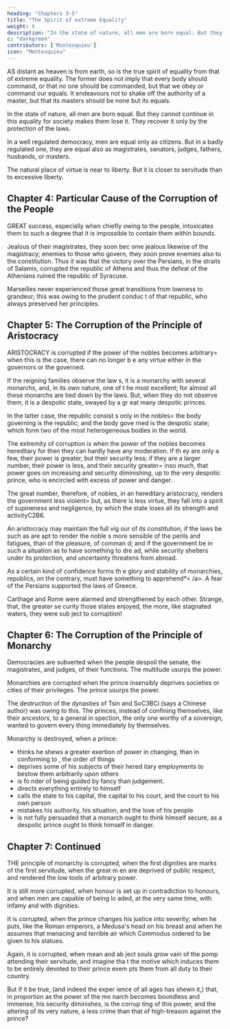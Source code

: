```yaml
---
heading: "Chapters 3-5"
title: "The Spirit of extreme Equality"
weight: 6
description: "In the state of nature, all men are born equal. But they cannot continue in this equality for society makes them lose it. They recover it only by the protection of the laws"
c: "darkgreen"
contributors: ['Montesquieu']
icon: "Montesquieu"
---
```




AS distant as heaven is from earth, so is the true spirit of equality from that of extreme equality. The former does not imply that every body should command, or that no one should be commanded, but that we obey or command our equals. It endeavours not to shake off the authority of a master, but that its masters should be none but its equals.

In the state of nature, all men are born equal. But they cannot continue in this equality for society makes them lose it. They recover it only by the protection of the laws.

In a well regulated democracy, men are equal only as citizens. But in a badly regulated one, they are equal also as magistrates, senators, judges, fathers, husbands, or masters.

The natural place of virtue is near to liberty. But it is closer to servitude than to excessive liberty.



## Chapter 4: Particular Cause of the Corruption of the People

GREAT success, especially when chiefly owing to the people, intoxicates them to such a degree that it is impossible to contain them within bounds. 

Jealous of their magistrates, they soon bec ome jealous likewise of the magistracy; enemies to those who govern, they soon prove enemies also to the constitution. Thus it was that the victory  over the Persians, in the straits of Salamis, corrupted the republic of Athens and thus the defeat of the Athenians ruined the republic of Syracuse.

Marseilles never experienced those great transitions from lowness to grandeur; this was owing to the prudent conduc t of that republic, who always preserved her principles.


## Chapter 5: The Corruption of the Principle of Aristocracy

ARISTOCRACY is corrupted if the power of the nobles becomes arbitrary=  when this is the case, there can no longer b e any virtue either in the governors or the governed.

If the reigning families observe the law s, it is a monarchy with several monarchs, and, in its own nature, one of t he most excellent; for almost all these monarchs are tied down by the laws. But, when they do not observe them, it is a despotic state, swayed by a gr eat many despotic princes.

In the latter case, the republic consist s only in the nobles=  the body governing is the republic; and the body gove rned is the despotic state; which form two of the most heterogeneous bodies in the world.

The extremity of corruption is when the  power of the nobles becomes hereditary for then they can hardly have any moderation. If th ey are only a few, their power is greater, but their security less; if they are a larger number, their power is less, and their security greater=  inso much, that power goes on increasing and security diminishing, up to the  very despotic prince, who is encircled with excess of power and danger.

The great number, therefore, of nobles,  in an hereditary aristocracy, renders the government less violent=  but, as  there is less virtue, they fall into a spirit of supineness and negligence, by which the state loses all its strength and activityC2B6.

An aristocracy may maintain the full vig our of its constitution, if the laws be such as are apt to render the noble s more sensible of the perils and fatigues, than of the pleasure, of comman d; and if the government be in such a situation as to have something to dre ad, while security shelters under its protection, and uncertainty threatens from abroad.

As a certain kind of confidence forms th e glory and stability of monarchies, republics, on the contrary, must have  something to apprehend*< /a>. A fear of the Persians supported the laws of Greece. 

Carthage and Rome were alarmed and strengthened by each other. Strange, that, the greater se curity those states enjoyed, the more, like stagnated waters, they were sub ject to corruption!



## Chapter 6: The Corruption of the Principle of Monarchy

Democracies are subverted when the people despoil the senate, the magistrates, and judges, of their functions. The multitude usurps the power.

Monarchies are corrupted when the prince insensibly deprives societies or cities of their privileges. The prince usurps the power.

The destruction of the dynasties of Tsin and SoC3BCi (says a Chinese author) was owing to this. The princes, instead of confining themselves, like their ancestors, to a general in spection, the only one worthy of a sovereign, wanted to govern every thing immediately by themselves.

<!-- The Chinese author gives us, in this instance, the cause of the corruption of almost all monarchies. -->

Monarchy is destroyed, when a prince: 
- thinks he shews a greater exertion of power in changing, than in conforming to , the order of things
- deprives some of his subjects of their hered itary employments to bestow them arbitrarily upon others
- is fo nder of being guided by fancy than judgement.
- directs everything entirely to himself
- calls the state to his capital, the capital to his court, and the court to his own person
- mistakes his authority, his situation, and the love of his people
- is not fully persuaded that a monarch ought to think himself secure,  as a despotic prince ought to think himself in danger.



## Chapter 7: Continued

THE principle of monarchy is corrupted,  when the first dignities are marks of the first servitude, when the great m en are deprived of public respect, and rendered the low tools of arbitrary  power.

It is still more corrupted, when honour  is set up in contradiction to honours, and when men are capable of being lo aded, at the very same time, with infamy and with dignities.

It is corrupted, when the prince changes his justice into severity; when he puts, like the Roman emperors, a Medusa's head on his breast and when he assumes that menacing and terrible air which  Commodus ordered to be given to his statues.

Again, it is corrupted, when mean and ab ject souls grow vain of the pomp attending their servitude, and imagine tha t the motive which induces them to be entirely devoted to their prince exem pts them from all duty to their country.

But if it be true, (and indeed the exper ience of all ages has shewn it,) that, in proportion as the power of the mo narch becomes boundless and immense, his security diminishes, is the corrup ting of this power, and the altering of its very nature, a less crime than  that of high-treason against the prince?
